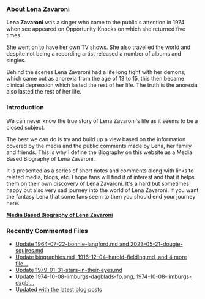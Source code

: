 ### About Lena Zavaroni

<p><strong>Lena Zavaroni</strong> was a singer who came to the public's attention in 1974 when see appeared on Opportunity Knocks on which she returned five times.</p>

<p>She went on to have her own TV shows. She also travelled the world and despite not being a recording artist released a number of albums and singles.</p>

<p>Behind the scenes Lena Zavaroni had a life long fight with her demons, which came out as anorexia from the age of 13 to 15, this then became clinical depression which lasted the rest of her life. The truth is the anorexia also lasted the rest of her life.</p>

### Introduction

<p>We can never know the true story of Lena Zavaroni's life as it seems to be a closed subject.</p>

<p>The best we can do is try and build up a view based on the information covered by the media and the public comments made by Lena, her family and friends. This is why I define the Biography on this website as a Media Based Biography of Lena Zavaroni.</p>

<p>It is presented as a series of short notes and comments along with links to related media, blogs, etc. I hope fans will find it of interest and that it helps them on their own discovery of Lena Zavaroni. It's a hard but sometimes happy but also very sad journey into the world of Lena Zavaroni. If you want the fantasy Lena that some fans seem to then you should end your journey here.</p>

<a href="https://fanzoflenazavaroni.github.io/1963-11-04-lena-zavaroni/"><strong>Media Based Biography of Lena Zavaroni</strong></a>

### Recently Commented Files

<!-- BLOG-POST-LIST:START -->
- [Update 1964-07-22-bonnie-langford.md and 2023-05-21-dougie-squires.md](https://github.com/FanzOfLenaZavaroni/fanzoflenazavaroni.github.io/commit/4d54530cc7e5acc3890e072a6f94cb642b345205)
- [Update biographies.md, 1916-12-04-harold-fielding.md, and 4 more file…](https://github.com/FanzOfLenaZavaroni/fanzoflenazavaroni.github.io/commit/d58150dbfd89bc3645af0cba01379b3f4caec8f4)
- [Update 1979-01-31-stars-in-their-eyes.md](https://github.com/FanzOfLenaZavaroni/fanzoflenazavaroni.github.io/commit/d8577c6dd4557507eb61767e65bde9b5ac40f182)
- [Update 1974-10-08-limburgs-dagblads-fp.png, 1974-10-08-limburgs-dagbl…](https://github.com/FanzOfLenaZavaroni/fanzoflenazavaroni.github.io/commit/8aa8647e8e76229407f161ff87a6b88f1bad1008)
- [Updated with the latest blog posts](https://github.com/FanzOfLenaZavaroni/fanzoflenazavaroni.github.io/commit/a58250eb4534a784f07773e989d373fb2a64071f)
<!-- BLOG-POST-LIST:END -->
